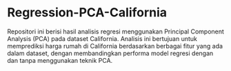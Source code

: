 # Regression-PCA-California
Repositori ini berisi hasil analisis regresi menggunakan Principal Component Analysis (PCA) pada dataset California. Analisis ini bertujuan untuk memprediksi harga rumah di California berdasarkan berbagai fitur yang ada dalam dataset, dengan membandingkan performa model regresi dengan dan tanpa menggunakan teknik PCA.
